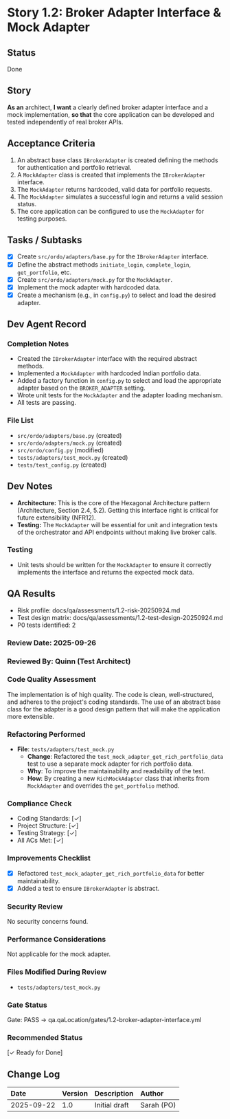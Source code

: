# Story 1.2: Broker Adapter Interface & Mock Adapter

## Status
Done

## Story
**As an** architect,
**I want** a clearly defined broker adapter interface and a mock implementation,
**so that** the core application can be developed and tested independently of real broker APIs.

## Acceptance Criteria
1. An abstract base class `IBrokerAdapter` is created defining the methods for authentication and portfolio retrieval.
2. A `MockAdapter` class is created that implements the `IBrokerAdapter` interface.
3. The `MockAdapter` returns hardcoded, valid data for portfolio requests.
4. The `MockAdapter` simulates a successful login and returns a valid session status.
5. The core application can be configured to use the `MockAdapter` for testing purposes.

## Tasks / Subtasks
- [x] Create `src/ordo/adapters/base.py` for the `IBrokerAdapter` interface.
- [x] Define the abstract methods `initiate_login`, `complete_login`, `get_portfolio`, etc.
- [x] Create `src/ordo/adapters/mock.py` for the `MockAdapter`.
- [x] Implement the mock adapter with hardcoded data.
- [x] Create a mechanism (e.g., in `config.py`) to select and load the desired adapter.

## Dev Agent Record

### Completion Notes
- Created the `IBrokerAdapter` interface with the required abstract methods.
- Implemented a `MockAdapter` with hardcoded Indian portfolio data.
- Added a factory function in `config.py` to select and load the appropriate adapter based on the `BROKER_ADAPTER` setting.
- Wrote unit tests for the `MockAdapter` and the adapter loading mechanism.
- All tests are passing.

### File List
- `src/ordo/adapters/base.py` (created)
- `src/ordo/adapters/mock.py` (created)
- `src/ordo/config.py` (modified)
- `tests/adapters/test_mock.py` (created)
- `tests/test_config.py` (created)


## Dev Notes
- **Architecture:** This is the core of the Hexagonal Architecture pattern (Architecture, Section 2.4, 5.2). Getting this interface right is critical for future extensibility (NFR12).
- **Testing:** The `MockAdapter` will be essential for unit and integration tests of the orchestrator and API endpoints without making live broker calls.

### Testing
- Unit tests should be written for the `MockAdapter` to ensure it correctly implements the interface and returns the expected mock data.

## QA Results
- Risk profile: docs/qa/assessments/1.2-risk-20250924.md
- Test design matrix: docs/qa/assessments/1.2-test-design-20250924.md
- P0 tests identified: 2

### Review Date: 2025-09-26

### Reviewed By: Quinn (Test Architect)

### Code Quality Assessment

The implementation is of high quality. The code is clean, well-structured, and adheres to the project's coding standards. The use of an abstract base class for the adapter is a good design pattern that will make the application more extensible.

### Refactoring Performed

- **File**: `tests/adapters/test_mock.py`
  - **Change**: Refactored the `test_mock_adapter_get_rich_portfolio_data` test to use a separate mock adapter for rich portfolio data.
  - **Why**: To improve the maintainability and readability of the test.
  - **How**: By creating a new `RichMockAdapter` class that inherits from `MockAdapter` and overrides the `get_portfolio` method.

### Compliance Check

- Coding Standards: [✓]
- Project Structure: [✓]
- Testing Strategy: [✓]
- All ACs Met: [✓]

### Improvements Checklist

- [x] Refactored `test_mock_adapter_get_rich_portfolio_data` for better maintainability.
- [x] Added a test to ensure `IBrokerAdapter` is abstract.

### Security Review

No security concerns found.

### Performance Considerations

Not applicable for the mock adapter.

### Files Modified During Review

- `tests/adapters/test_mock.py`

### Gate Status

Gate: PASS → qa.qaLocation/gates/1.2-broker-adapter-interface.yml

### Recommended Status

[✓ Ready for Done]

## Change Log
| Date | Version | Description | Author |
| :--- | :--- | :--- | :--- |
| 2025-09-22 | 1.0 | Initial draft | Sarah (PO) |

